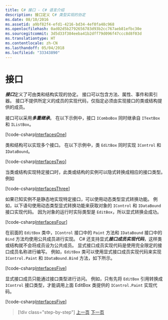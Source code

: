 ```yaml
---
title: C# 接口 - C# 语言介绍
description: 接口定义 C# 类型实现的协定
ms.date: 08/10/2016
ms.assetid: a9bf82f4-efd1-4216-bd34-4ef0fa48c968
ms.openlocfilehash: 0ad02d5b2792656783d93b2cc767aeb81efbc30e
ms.sourcegitcommit: 3d5d33f384eeba41b2dff79d096f47ccc8d8f03d
ms.translationtype: HT
ms.contentlocale: zh-CN
ms.lasthandoff: 05/04/2018
ms.locfileid: "33343890"
---
```

# <a name="interfaces"></a>接口

***接口***定义了可由类和结构实现的协定。 接口可以包含方法、属性、事件和索引器。 接口不提供所定义的成员的实现代码，仅指定必须由实现接口的类或结构提供的成员。

接口可以采用***多重继承***。 在以下示例中，接口 `IComboBox` 同时继承自 `ITextBox` 和 `IListBox`。

[!code-csharp[InterfacesOne](../../../samples/snippets/csharp/tour/interfaces/Program.cs#L5-L17)]

类和结构可以实现多个接口。 在以下示例中，类 `EditBox` 同时实现 `IControl` 和 `IDataBound`。

[!code-csharp[InterfacesTwo](../../../samples/snippets/csharp/tour/interfaces/Program.cs#L19-L27)]

当类或结构实现特定接口时，此类或结构的实例可以隐式转换成相应的接口类型。 例如

[!code-csharp[InterfacesThree](../../../samples/snippets/csharp/tour/interfaces/Program.cs#L33-L35)]

如果已知实例不是静态地实现特定接口，可以使用动态类型显式转换功能。 例如，以下语句使用动态类型显式转换功能来获取对象的 `IControl` 和 `IDataBound` 接口实现代码。 因为对象的运行时实际类型是 `EditBox`，所以显式转换会成功。

[!code-csharp[InterfacesFour](../../../samples/snippets/csharp/tour/interfaces/Program.cs#L40-L42)]

在前面的 `EditBox` 类中，`IControl` 接口中的 `Paint` 方法和 `IDataBound` 接口中的 `Bind` 方法均使用公共成员进行实现。 C# 还支持显式***接口成员实现代码***，这样类或结构就不会将成员设为公共成员。 显式接口成员实现代码是使用完全限定的接口成员名称进行编写。 例如，`EditBox` 类可以使用显式接口成员实现代码来实现 `IControl.Paint` 和 `IDataBound.Bind` 方法，如下所示。

[!code-csharp[InterfacesFive](../../../samples/snippets/csharp/tour/interfaces/Program.cs#L60-L64)]

显式接口成员只能通过接口类型进行访问。 例如，只有先将 `EditBox` 引用转换成 `IControl` 接口类型，才能调用上面 EditBox 类提供的 `IControl.Paint` 实现代码。

[!code-csharp[InterfacesFive](../../../samples/snippets/csharp/tour/interfaces/Program.cs#L71-L74)]

>[!div class="step-by-step"]
[上一页](arrays.md)
[下一页](enums.md)

